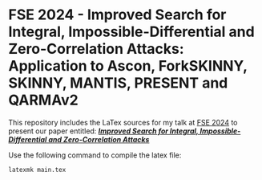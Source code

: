 # FSE 2024 - Improved Search for Integral, Impossible-Differential and Zero-Correlation Attacks: Application to Ascon, ForkSKINNY, SKINNY, MANTIS, PRESENT and QARMAv2

This repository includes the LaTex sources for my talk at [FSE 2024](https://fse.iacr.org/2024/) to present our paper entitled: [***Improved Search for Integral, Impossible-Differential and Zero-Correlation Attacks***](https://ia.cr/2023/1701)


Use the following command to compile the latex file:

```sh
latexmk main.tex
```
